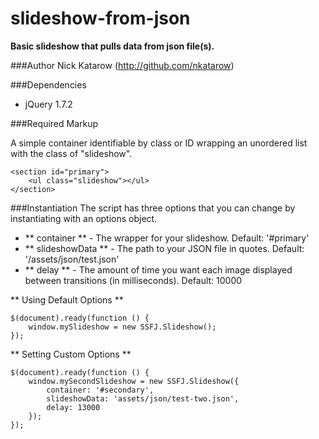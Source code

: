 slideshow-from-json
===================

**Basic slideshow that pulls data from json file(s).**

###Author
Nick Katarow (<http://github.com/nkatarow>)

###Dependencies
- jQuery 1.7.2

###Required Markup 

A simple container identifiable by class or ID wrapping an unordered list with the class of "slideshow".

	<section id="primary">
	    <ul class="slideshow"></ul>
	</section>
	
###Instantiation
The script has three options that you can change by instantiating with an options object. 

- ** container ** - The wrapper for your slideshow. Default: '#primary'
- ** slideshowData ** - The path to your JSON file in quotes. Default: '/assets/json/test.json'
- ** delay ** - The amount of time you want each image displayed between transitions (in milliseconds). Default: 10000  

** Using Default Options **

	$(document).ready(function () {
		window.mySlideshow = new SSFJ.Slideshow();
	}); 
	
** Setting Custom Options **

    $(document).ready(function () {
        window.mySecondSlideshow = new SSFJ.Slideshow({
            container: '#secondary',
            slideshowData: 'assets/json/test-two.json',
            delay: 13000
        });
    });
